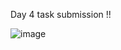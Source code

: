 
Day 4 task submission !!

![image](https://github.com/DarshaK1Just/Tatvasoft_15_internship/assets/88178092/fbef320d-8351-449f-963f-1f41368666dd)
